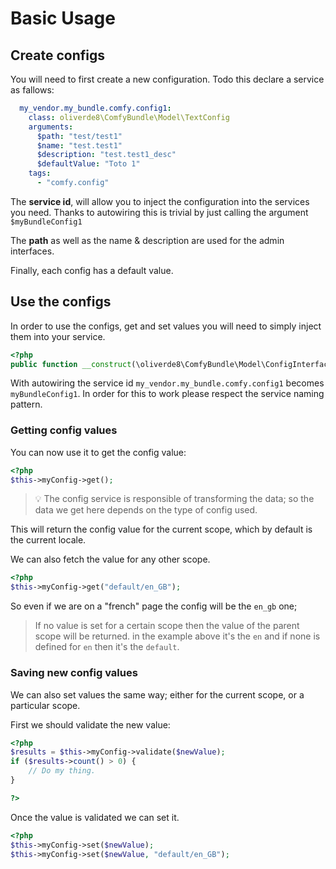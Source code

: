 # Basic Usage

## Create configs

You will need to first create a new configuration. Todo this declare a service as fallows: 

```yml
  my_vendor.my_bundle.comfy.config1:
    class: oliverde8\ComfyBundle\Model\TextConfig
    arguments:
      $path: "test/test1"
      $name: "test.test1"
      $description: "test.test1_desc"
      $defaultValue: "Toto 1"
    tags:
      - "comfy.config"
```

The **service id**, will allow you to inject the configuration into the services you need.
Thanks to autowiring this is trivial by just calling the argument `$myBundleConfig1`

The **path** as well as the name & description are used for the admin interfaces.

Finally, each config has a default value.

## Use the configs

In order to use the configs, get and set values you will need to simply inject them into your service.

```php
<?php
public function __construct(\oliverde8\ComfyBundle\Model\ConfigInterface $myBundleConfig1);
```

With autowiring the service id `my_vendor.my_bundle.comfy.config1` becomes `myBundleConfig1`. In order for this to work
please respect the service naming pattern.

### Getting config values

You can now use it to get the config value:
```php
<?php
$this->myConfig->get();
```

> :bulb: The config service is responsible of transforming the data; so the data we get here depends on the type of config used.

This will return the config value for the current scope, which by default is the current locale.

We can also fetch the value for any other scope.

```php
<?php
$this->myConfig->get("default/en_GB");
``` 

So even if we are on a "french" page the config will be the `en_gb` one;

> If no value is set for a certain scope then the value of the parent scope will be returned. in the example above it's
the `en` and if none is defined for `en` then it's the `default`.

### Saving new config values

We can also set values the same way; either for the current scope, or a particular scope.

First we should validate the new value:

```php
<?php
$results = $this->myConfig->validate($newValue);
if ($results->count() > 0) {
    // Do my thing.
}

?>
```

Once the value is validated we can set it.

```php
<?php
$this->myConfig->set($newValue);
$this->myConfig->set($newValue, "default/en_GB");
```

